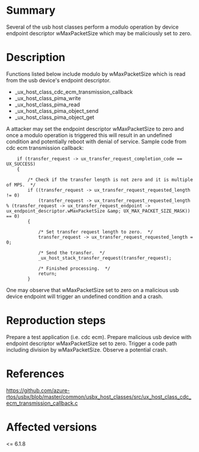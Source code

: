 # Summary

Several of the usb host classes perform a modulo operation by device endpoint descriptor wMaxPacketSize which may be maliciously set to zero.

# Description

Functions listed below include modulo by wMaxPacketSize which is read from the usb device's endpoint descriptor.
- _ux_host_class_cdc_ecm_transmission_callback
- _ux_host_class_pima_write
- _ux_host_class_pima_read
- _ux_host_class_pima_object_send
- _ux_host_class_pima_object_get

A attacker may set the endpoint descriptor wMaxPacketSize to zero and once a modulo operation is triggered this will result in an undefined condition and potentially reboot with denial of service.
Sample code from cdc ecm transmission callback:
```
    if (transfer_request -> ux_transfer_request_completion_code == UX_SUCCESS)
    {

        /* Check if the transfer length is not zero and it is multiple of MPS.  */
        if ((transfer_request -> ux_transfer_request_requested_length != 0)
            (transfer_request -> ux_transfer_request_requested_length % (transfer_request -> ux_transfer_request_endpoint -> ux_endpoint_descriptor.wMaxPacketSize &amp; UX_MAX_PACKET_SIZE_MASK)) == 0)
        {

            /* Set transfer request length to zero.  */
            transfer_request -> ux_transfer_request_requested_length =  0;

            /* Send the transfer.  */
            _ux_host_stack_transfer_request(transfer_request);

            /* Finished processing.  */
            return;
        }
```
One may observe that wMaxPacketSize set to zero on a malicious usb device endpoint will trigger an undefined condition and a crash.

# Reproduction steps

Prepare a test application (i.e. cdc ecm).
Prepare malicious usb device with endpoint descriptor wMaxPacketSize set to zero.
Trigger a code path including division by wMaxPacketSize.
Observe a potential crash.

# References

https://github.com/azure-rtos/usbx/blob/master/common/usbx_host_classes/src/ux_host_class_cdc_ecm_transmission_callback.c

# Affected versions

<= 6.1.8
